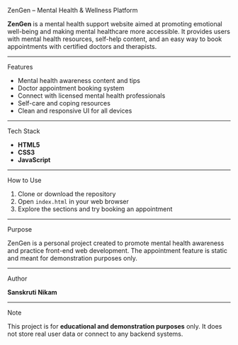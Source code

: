 ZenGen – Mental Health & Wellness Platform

**ZenGen** is a mental health support website aimed at promoting emotional well-being and making mental healthcare more accessible. It provides users with mental health resources, self-help content, and an easy way to book appointments with certified doctors and therapists.

---

Features

- Mental health awareness content and tips  
- Doctor appointment booking system  
- Connect with licensed mental health professionals  
- Self-care and coping resources  
- Clean and responsive UI for all devices  

---

Tech Stack

- **HTML5**  
- **CSS3**  
- **JavaScript**

---

How to Use

1. Clone or download the repository  
2. Open `index.html` in your web browser  
3. Explore the sections and try booking an appointment  

---

Purpose

ZenGen is a personal project created to promote mental health awareness and practice front-end web development. The appointment feature is static and meant for demonstration purposes only.

---

Author

**Sanskruti Nikam**

---

Note

This project is for **educational and demonstration purposes** only. It does not store real user data or connect to any backend systems.
